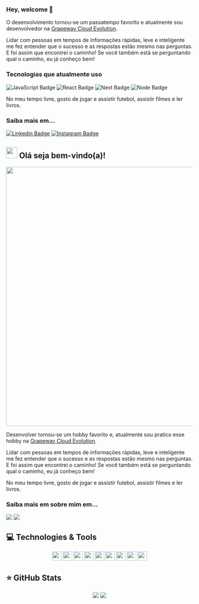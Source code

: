 ### Hey, welcome 👋

O desenvolvimento tornou-se um passatempo favorito e atualmente sou desenvolvedor na [Grapeway Cloud Evolution](https://www.grapeway.com.br).

Lidar com pessoas em tempos de informações rápidas, leve e inteligente me fez entender que o sucesso e as respostas estão mesmo nas perguntas. 
E foi assim que encontrei o caminho! 
Se você também está se perguntando qual o caminho, eu já conheço bem!

### Tecnologias que atualmente uso

![JavaScript Badge](https://img.shields.io/badge/JavaScript-F7DF1E?style=for-the-badge&logo=javascript&logoColor=black) ![React Badge](https://img.shields.io/badge/React-20232A?style=for-the-badge&logo=react&logoColor=61DAFB) ![Next Badge](https://img.shields.io/badge/Next-20232A?style=for-the-badge&logo=react&logoColor=61DAFB) ![Node Badge](https://img.shields.io/badge/Node.js-43853D?style=for-the-badge&logo=node.js&logoColor=white)


No meu tempo livre, gosto de jogar e assistir futebol, assistir filmes e ler livros.

### Saiba mais em...

[![Linkedin Badge](https://img.shields.io/badge/LinkedIn-0077B5?style=for-the-badge&logo=linkedin&logoColor=white&link=https://www.linkedin.com/in/ramonxm/)](https://www.linkedin.com/in/daniel-silva-dxp/)
[![Instagram Badge](https://img.shields.io/badge/Instagram-E4405F?style=for-the-badge&logo=instagram&logoColor=white&link=https://www.instagram.com/ramonxm/)](https://www.instagram.com/daniel.dxp/)


<span align="left">

## <img src="https://raw.githubusercontent.com/iampavangandhi/iampavangandhi/master/gifs/Hi.gif" width="30px"> Olá seja bem-vindo(a)!</h2>

</span>

<div align="left">

<img src="https://www.mygo.ge/uploads/blog/1584023795.jpg" width="700px" />

</div>

Desenvolver tornou-se um hobby favorito e, atualmente sou pratico esse hobby na [Grapeway Cloud Evolution](https://www.grapeway.com.br).

Lidar com pessoas em tempos de informações rápidas, leve e inteligente me fez entender que o sucesso e as respostas estão mesmo nas perguntas. 
E foi assim que encontrei o caminho! 
Se você também está se perguntando qual o caminho, eu já conheço bem!

<p align="left">
  No meu tempo livre, gosto de jogar e assistir futebol, assistir filmes e ler livros.
</p>

  ### Saiba mais em sobre mim em...
  
<p align="left">
  <a href="https://www.instagram.com/daniel.dxp/" alt="Instagram">
  <img src="https://img.shields.io/badge/-Instagram-DF0174?style=for-the-badge&logo=instagram&logoColor=white&link=https:/www.instagram.com/daniel.dxp/"/></a>
  
  <a href="https://www.linkedin.com/in/daniel-silva-dxp/" alt="Linkedin">
  <img src="https://img.shields.io/badge/-Linkedin-0e76a8?style=for-the-badge&logo=Linkedin&logoColor=white&link=https:/www.linkedin.com/in/daniel-silva-dxp/" /></a>
</p>  

## 💻 Technologies & Tools

<p align="center">

<img src="https://img.shields.io/badge/javascript-%23F7DF1E.svg?&style=for-the-badge&logo=javascript&logoColor=black" height="25"/>
<img src="https://img.shields.io/badge/typescript%20-%23007ACC.svg?&style=for-the-badge&logo=typescript&logoColor=white" height="25"/>
<img src="https://img.shields.io/badge/react%20-%2320232a.svg?&style=for-the-badge&logo=react&logoColor=%2361DAFB" height="25"/>
<img src="https://img.shields.io/badge/react%20-%2320232a.svg?&style=for-the-badge&logo=next&logoColor=%2361DAFB" height="25"/>
<img src="https://img.shields.io/badge/bootstrap%20-%23563D7C.svg?&style=for-the-badge&logo=bootstrap&logoColor=white" height="25"/>
<img src="https://img.shields.io/badge/-npm-CB3837?style=flat-square&logo=npm" height="25"/>
<img src="https://img.shields.io/badge/-GitHub-181717?style=flat-square&logo=github" height="25"/>
<img src="https://img.shields.io/badge/MongoDB-%234ea94b.svg?&style=for-the-badge&logo=mongodb&logoColor=white" height="25"/>
<img src="https://img.shields.io/badge/firebase-%23F7DF1E.svg?&style=for-the-badge&logo=firebase&logoColor=white" height="25"/>

</p>

## ⭐ GitHub Stats

<p align = "center">
  <img src = "https://github-readme-stats.vercel.app/api?username=daniel-silva-dxp&show_icons=true&theme=tokyonight&line_height=27">
  <img src = "https://github-readme-stats.vercel.app/api/top-langs/?username=daniel-silva-dxp&hide=css,java,html&theme=tokyonight">
</p>
